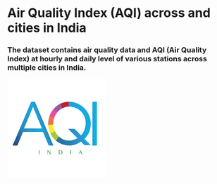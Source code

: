 # Air Quality Index (AQI) across and cities in India

### The dataset contains air quality data and AQI (Air Quality Index) at hourly and daily level of various stations across multiple cities in India.

![aqi-logo][logo]

[logo]: https://github.com/adityarc19/aqi-india/blob/main/images/logo.png?raw=true
